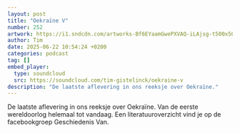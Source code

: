 ```yaml
---
layout: post
title: "Oekraïne V"
number: 252
artwork: https://i1.sndcdn.com/artworks-Bf6EYaamGwePXVAQ-iLAjsg-t500x500.png
author: Tim
date: 2025-06-22 10:54:24 +0200
categories: podcast
tag: []
embed_player:
  type: soundcloud
  src: https://soundcloud.com/tim-gistelinck/oekraine-v
description: "De laatste aflevering in ons reeksje over Oekraïne."
---
```

De laatste aflevering in ons reeksje over Oekraïne. Van de eerste wereldoorlog helemaal tot vandaag. Een literatuuroverzicht vind je op de facebookgroep Geschiedenis Van.